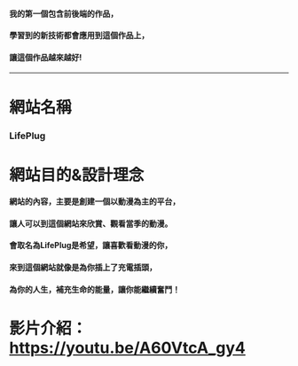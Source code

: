 #### 我的第一個包含前後端的作品，  
#### 學習到的新技術都會應用到這個作品上，  
#### 讓這個作品越來越好!
---
# 網站名稱
### LifePlug
# 網站目的&設計理念
#### 網站的內容，主要是創建一個以動漫為主的平台，  
#### 讓人可以到這個網站來欣賞、觀看當季的動漫。  
#### 會取名為LifePlug是希望，讓喜歡看動漫的你，  
#### 來到這個網站就像是為你插上了充電插頭，  
#### 為你的人生，補充生命的能量，讓你能繼續奮鬥！

# 影片介紹：https://youtu.be/A60VtcA_gy4
